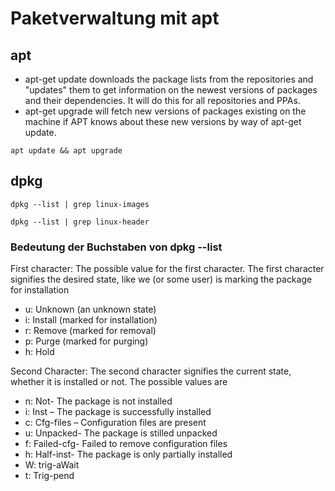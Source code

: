 # Paketverwaltung mit apt  

## apt


* apt-get update downloads the package lists from the repositories and "updates" them to get information on the newest versions of packages and their dependencies. It will do this for all repositories and PPAs.
* apt-get upgrade will fetch new versions of packages existing on the machine if APT knows about these new versions by way of apt-get update.

 
```
apt update && apt upgrade
```


## dpkg 

```
dpkg --list | grep linux-images
``` 

```
dpkg --list | grep linux-header
``` 


### Bedeutung der Buchstaben von dpkg --list

First character: The possible value for the first character. The first character signifies the desired state, like we (or some user) is marking the package for installation

* u: Unknown (an unknown state)
* i: Install (marked for installation)
* r: Remove (marked for removal)
* p: Purge (marked for purging)
* h: Hold

Second Character: The second character signifies the current state, whether it is installed or not. The possible values are

* n: Not- The package is not installed
* i: Inst – The package is successfully installed
* c: Cfg-files – Configuration files are present
* u: Unpacked- The package is stilled unpacked
* f: Failed-cfg- Failed to remove configuration files
* h: Half-inst- The package is only partially installed
* W: trig-aWait
* t: Trig-pend
